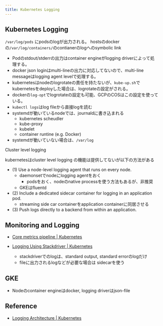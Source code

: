 ```yaml
---
title: Kubernetes Logging
---
```


## Kubernetes Logging
`/var/log/pods` にpodsのlogが出力される。
hostsのdockerの`/var/log/containers/`のcontianerのlogへのsymbolic link

* Podのstdout/stderrの出力はcontainer engineがlogging driverによって処理する。
* docker json loginはmulti-lineの出力に対応してないので、multi-line messageはlogging agent levelで処理する。
* kubernetesはnodeのlogrotateの責任を持たないが、`kube-up.sh`でkubernetesをdeployした場合は、logrotateの設定がされる。
* dockerの`log-opt`でlogrotateの設定も可能、GCPのCOSはこの設定を使っている。
* `kubectl logs`はlog fileから直接logを読む
* systemdが動いているnodeでは、journaldに書き込まれる
    * kubernetes scheudler
    * kube-proxy
    * kubelet
    * container runtine (e.g. Docker)
* systemdが動いていない場合は、`/var/log`


Cluster level logging

kubernetesはcluster level logging の機能は提供してないが以下の方法がある

* (1) Use a node-level logging agent that runs on every node.
    * daemonsetでnodeにlogging agentをおく
        * podsをおく、nodeのnative processを使う方法もあるが、非推奨
    * GKEはfluentd
* (2) Include a dedicated sidecar container for logging in an application pod.
    * streaming side car containerをapplication containerに同居させる
* (3) Push logs directly to a backend from within an application.



## Monitoring and Logging
* [Core metrics pipeline | Kubernetes](https://kubernetes.io/docs/tasks/debug-application-cluster/core-metrics-pipeline/)

* [Logging Using Stackdriver | Kubernetes](https://kubernetes.io/docs/tasks/debug-application-cluster/logging-stackdriver/)
    * stackdriverでのlogは、standard output, standard errorのlogだけ
    * fileに出力されるlogなどが必要な場合は sidecarを使う

## GKE
* Nodeのcontainer engineはdocker, logging driverはjson-file


## Reference
* [Logging Architecture | Kubernetes](https://kubernetes.io/docs/concepts/cluster-administration/logging/)
